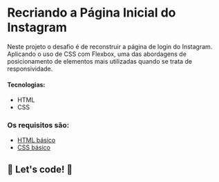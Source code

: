 # Recriando a Página Inicial do Instagram

Neste projeto o desafio é de reconstruir a página de login do Instagram. Aplicando o uso de CSS com Flexbox, uma das abordagens de posicionamento de elementos mais utilizadas quando se trata de responsividade.

#### Tecnologias:
- HTML
- CSS

### Os requisitos são:
* [HTML básico](https://www.w3schools.com/html/)
* [CSS básico](https://developer.mozilla.org/pt-BR/docs/Web/CSS)

## 🚀 Let's code! 🚀
